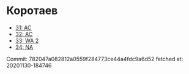 # Коротаев
- [31: AC](31.md)
- [32: AC](32.md)
- [33: WA 2](33.md)
- [34: NA](34.md)

Commit: 782047a082812a0559f284773ce44a4fdc9a6d52
 fetched at: 20201130-184746
